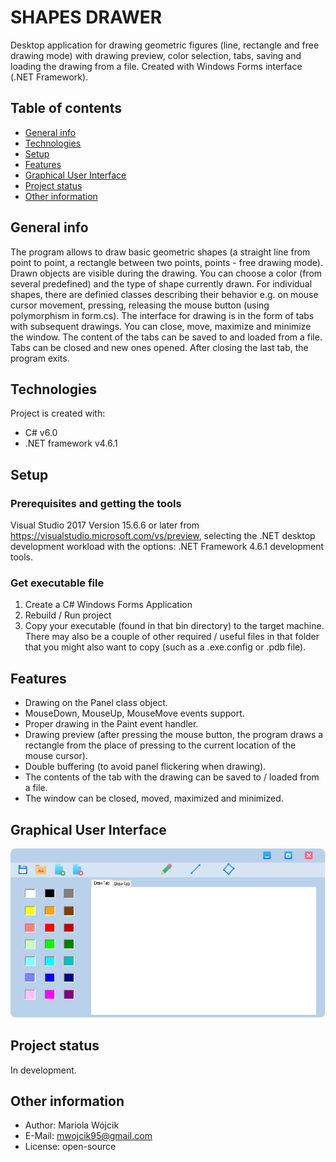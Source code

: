# SHAPES DRAWER
Desktop application for drawing geometric figures (line, rectangle and free drawing mode) with drawing preview, color selection, tabs, saving and loading the drawing from a file. Created with Windows Forms interface (.NET Framework).  

## Table of contents
* [General info](#general-info)
* [Technologies](#technologies)
* [Setup](#setup)
* [Features](#features)
* [Graphical User Interface](#graphical-user-interface)
* [Project status](#project-status)
* [Other information](#other-information)

## General info 
The program allows to draw basic geometric shapes (a straight line from point to point, a rectangle between two points, points - free drawing mode). Drawn objects are visible during the drawing. You can choose a color (from several predefined) and the type of shape currently drawn.
For individual shapes, there are definied classes describing their behavior e.g. on mouse cursor movement, pressing, releasing the mouse button (using polymorphism in form.cs).
The interface for drawing is in the form of tabs with subsequent drawings. You can close, move, maximize and minimize the window. The content of the tabs can be saved to and loaded from a file. Tabs can be closed and new ones opened. After closing the last tab, the program exits.

## Technologies
Project is created with: 
* C# v6.0
* .NET framework  v4.6.1

## Setup 
### Prerequisites and getting the tools
Visual Studio 2017 Version 15.6.6 or later from https://visualstudio.microsoft.com/vs/preview, selecting the .NET desktop development workload with the options: .NET Framework 4.6.1 development tools.

### Get executable file
1. Create a C# Windows Forms Application
2. Rebuild / Run project 
3. Copy your executable (found in that bin directory) to the target machine. There may also be a couple of other required / useful files in that folder that you might also want to copy (such as a .exe.config or .pdb file). 

## Features
* Drawing on the Panel class object.
* MouseDown, MouseUp, MouseMove events support.
* Proper drawing in the Paint event handler.
* Drawing preview (after pressing the mouse button, the program draws a rectangle from the place of pressing to the current location of the mouse cursor).
* Double buffering (to avoid panel flickering when drawing).
* The contents of the tab with the drawing can be saved to / loaded from a file.
* The window can be closed, moved, maximized and minimized.

## Graphical User Interface
![Gui](./ShapesDrawer/Properties/images/schema.png)

## Project status 
In development. 

## Other information
* Author: Mariola Wójcik
* E-Mail: mwojcik95@gmail.com 
* License: open-source 
